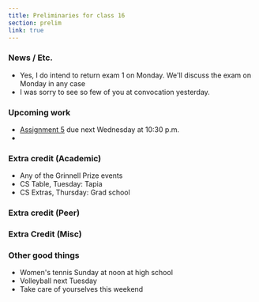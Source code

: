 ```yaml
---
title: Preliminaries for class 16
section: prelim 
link: true
---
```

### News / Etc.

* Yes, I do intend to return exam 1 on Monday.  We'll discuss the exam
  on Monday in any case
* I was sorry to see so few of you at convocation yesterday.

### Upcoming work

* [Assignment 5](../assignments/assignment05) due next Wednesday at 10:30 p.m.
* 

### Extra credit (Academic)

* Any of the Grinnell Prize events
* CS Table, Tuesday: Tapia
* CS Extras, Thursday: Grad school

### Extra credit (Peer)

### Extra Credit (Misc)

### Other good things

* Women's tennis Sunday at noon at high school
* Volleyball next Tuesday
* Take care of yourselves this weekend
